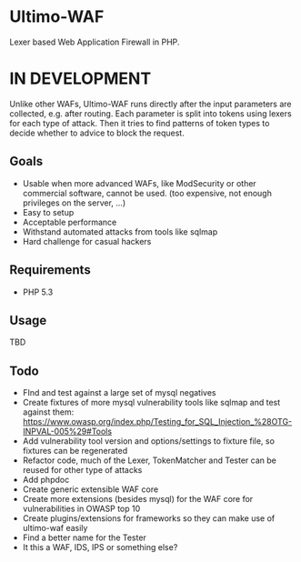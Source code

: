 # Ultimo-WAF
Lexer based Web Application Firewall in PHP.
# IN DEVELOPMENT

Unlike other WAFs, Ultimo-WAF runs directly after the input parameters are collected, e.g. after routing. Each parameter is split into tokens using lexers for each type of attack. Then it tries to find patterns of token types to decide whether to advice to block the request.

## Goals
* Usable when more advanced WAFs, like ModSecurity or other commercial software, cannot be used. (too expensive, not enough privileges on the server, ...)
* Easy to setup
* Acceptable performance
* Withstand automated attacks from tools like sqlmap
* Hard challenge for casual hackers

## Requirements
* PHP 5.3

## Usage
TBD

## Todo
* FInd and test against a large set of mysql negatives
* Create fixtures of more mysql vulnerability tools like sqlmap and test against them: https://www.owasp.org/index.php/Testing_for_SQL_Injection_%28OTG-INPVAL-005%29#Tools
* Add vulnerability tool version and options/settings to fixture file, so fixtures can be regenerated
* Refactor code, much of the Lexer, TokenMatcher and Tester can be reused for other type of attacks
* Add phpdoc
* Create generic extensible WAF core
* Create more extensions (besides mysql) for the WAF core for vulnerabilities in OWASP top 10
* Create plugins/extensions for frameworks so they can make use of ultimo-waf easily
* Find a better name for the Tester
* It this a WAF, IDS, IPS or something else? 